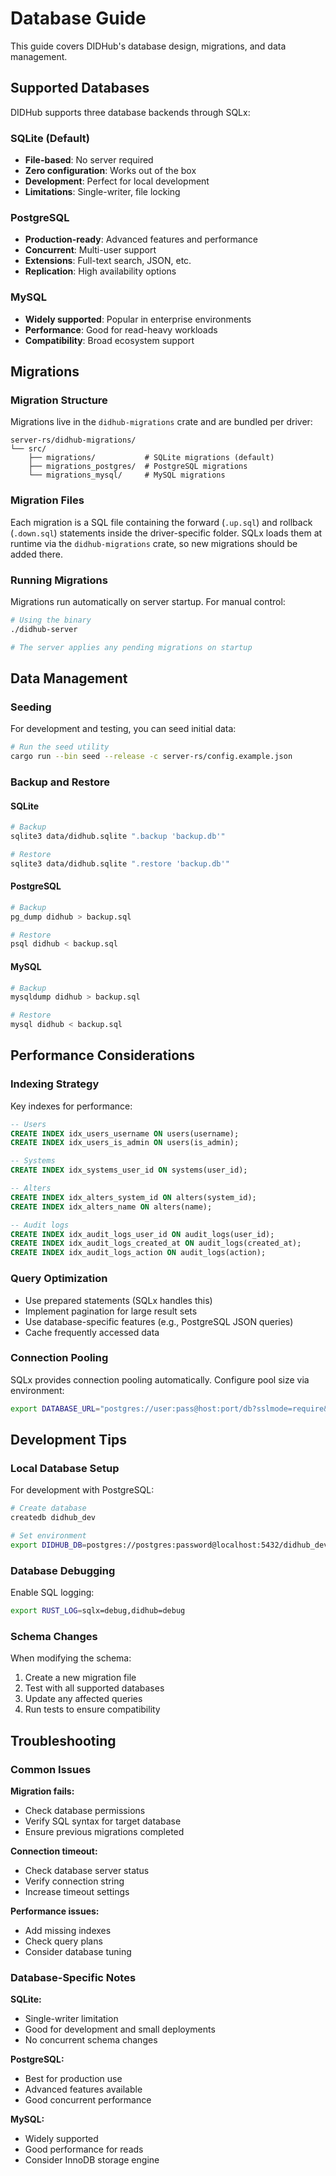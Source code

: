 # Database Guide

This guide covers DIDHub's database design, migrations, and data management.

## Supported Databases

DIDHub supports three database backends through SQLx:

### SQLite (Default)
- **File-based**: No server required
- **Zero configuration**: Works out of the box
- **Development**: Perfect for local development
- **Limitations**: Single-writer, file locking

### PostgreSQL
- **Production-ready**: Advanced features and performance
- **Concurrent**: Multi-user support
- **Extensions**: Full-text search, JSON, etc.
- **Replication**: High availability options

### MySQL
- **Widely supported**: Popular in enterprise environments
- **Performance**: Good for read-heavy workloads
- **Compatibility**: Broad ecosystem support

## Migrations

### Migration Structure

Migrations live in the `didhub-migrations` crate and are bundled per driver:

```
server-rs/didhub-migrations/
└── src/
    ├── migrations/           # SQLite migrations (default)
    ├── migrations_postgres/  # PostgreSQL migrations
    └── migrations_mysql/     # MySQL migrations
```

### Migration Files

Each migration is a SQL file containing the forward (`.up.sql`) and rollback (`.down.sql`) statements inside the driver-specific folder. SQLx loads them at runtime via the `didhub-migrations` crate, so new migrations should be added there.

### Running Migrations

Migrations run automatically on server startup. For manual control:

```bash
# Using the binary
./didhub-server

# The server applies any pending migrations on startup
```

## Data Management

### Seeding

For development and testing, you can seed initial data:

```bash
# Run the seed utility
cargo run --bin seed --release -c server-rs/config.example.json
```

### Backup and Restore

#### SQLite
```bash
# Backup
sqlite3 data/didhub.sqlite ".backup 'backup.db'"

# Restore
sqlite3 data/didhub.sqlite ".restore 'backup.db'"
```

#### PostgreSQL
```bash
# Backup
pg_dump didhub > backup.sql

# Restore
psql didhub < backup.sql
```

#### MySQL
```bash
# Backup
mysqldump didhub > backup.sql

# Restore
mysql didhub < backup.sql
```

## Performance Considerations

### Indexing Strategy

Key indexes for performance:

```sql
-- Users
CREATE INDEX idx_users_username ON users(username);
CREATE INDEX idx_users_is_admin ON users(is_admin);

-- Systems
CREATE INDEX idx_systems_user_id ON systems(user_id);

-- Alters
CREATE INDEX idx_alters_system_id ON alters(system_id);
CREATE INDEX idx_alters_name ON alters(name);

-- Audit logs
CREATE INDEX idx_audit_logs_user_id ON audit_logs(user_id);
CREATE INDEX idx_audit_logs_created_at ON audit_logs(created_at);
CREATE INDEX idx_audit_logs_action ON audit_logs(action);
```

### Query Optimization

- Use prepared statements (SQLx handles this)
- Implement pagination for large result sets
- Use database-specific features (e.g., PostgreSQL JSON queries)
- Cache frequently accessed data

### Connection Pooling

SQLx provides connection pooling automatically. Configure pool size via environment:

```bash
export DATABASE_URL="postgres://user:pass@host:port/db?sslmode=require&max_connections=20"
```

## Development Tips

### Local Database Setup

For development with PostgreSQL:

```bash
# Create database
createdb didhub_dev

# Set environment
export DIDHUB_DB=postgres://postgres:password@localhost:5432/didhub_dev
```

### Database Debugging

Enable SQL logging:

```bash
export RUST_LOG=sqlx=debug,didhub=debug
```

### Schema Changes

When modifying the schema:

1. Create a new migration file
2. Test with all supported databases
3. Update any affected queries
4. Run tests to ensure compatibility

## Troubleshooting

### Common Issues

**Migration fails:**
- Check database permissions
- Verify SQL syntax for target database
- Ensure previous migrations completed

**Connection timeout:**
- Check database server status
- Verify connection string
- Increase timeout settings

**Performance issues:**
- Add missing indexes
- Check query plans
- Consider database tuning

### Database-Specific Notes

**SQLite:**
- Single-writer limitation
- Good for development and small deployments
- No concurrent schema changes

**PostgreSQL:**
- Best for production use
- Advanced features available
- Good concurrent performance

**MySQL:**
- Widely supported
- Good performance for reads
- Consider InnoDB storage engine